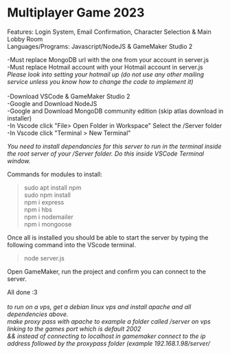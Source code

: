 # Multiplayer Game 2023
 Features: Login System, Email Confirmation, Character Selection & Main Lobby Room <br>
Languages/Programs: Javascript/NodeJS & GameMaker Studio 2
<br>

-Must replace MongoDB url with the one from your account in server.js
<br>
-Must replace Hotmail account with your Hotmail account in server.js 
<br>
*Please look into setting your hotmail up
(do not use any other mailing service unless you know how to change the code to implement it)*
<br><br>
-Download VSCode & GameMaker Studio 2
<br>
-Google and Download NodeJS
<br>
-Google and Download MongoDB community edition (skip atlas download in installer)
<br>
-In Vscode click "File> Open Folder in Workspace" Select the /Server folder
<br>
-In Vscode click "Terminal > New Terminal"
<br>

*You need to install dependancies for this server to run in the terminal inside the root server of your /Server folder. Do this inside VSCode Terminal window.*

Commands for modules to install: <br>
> sudo apt install npm <br>
> sudo npm install <br>
> npm i express <br>
> npm i hbs <br>
> npm i nodemailer <br>
> npm i mongoose <br>

Once all is installed you should be able to start the server by typing the following command into the VScode terminal. <br>
> node server.js 


Open GameMaker, run the project and confirm you can connect to the server. <br>

All done :3
<br><br>
*to run on a vps, get a debian linux vps and install apache and all dependencies above.* <br>
*make proxy pass with apache to example a folder called /server on vps linking to the games port which is default 2002* <br>
*&& instead of connecting to localhost in gamemaker connect to the ip address followed by the proxypass folder (example 192.168.1.98/server/*

